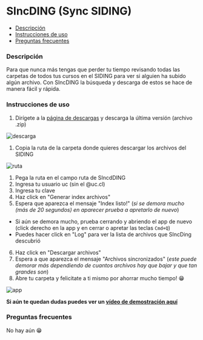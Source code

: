 # SIncDING (Sync SIDING)

* [Descripción](#descripción)
* [Instrucciones de uso](#instrucciones-de-uso)
* [Preguntas frecuentes](#preguntas-frecuentes)

### Descripción

Para que nunca más tengas que perder tu tiempo revisando todas las carpetas de todos tus cursos en el SIDING para ver si alguien ha subido algún archivo.
Con SIncDING la búsqueda y descarga de estos se hace de manera fácil y rápida.

### Instrucciones de uso

1. Dirígete a la [página de descargas](https://github.com/negebauer/SIncDING/releases) y descarga la última versión (archivo .zip)

![descarga](https://github.com/negebauer/SIncDING/blob/master/Resources/Tutorial/descarga.png)

1. Copia la ruta de la carpeta donde quieres descargar los archivos del SIDING

![ruta](https://github.com/negebauer/SIncDING/blob/master/Resources/Tutorial/copiar%20ruta.png)

1. Pega la ruta en el campo ruta de SIncdDING
2. Ingresa tu usuario uc (sin el @uc.cl)
3. Ingresa tu clave
4. Haz click en "Generar index archivos"
5. Espera que aparezca el mensaje "Index listo!" (_si se demora mucho (más de 20 segundos) en aparecer prueba a apretarlo de nuevo_)
  - Si aún se demora mucho, prueba cerrando y abriendo el app de nuevo (click derecho en la app y en cerrar o apretar las teclas `Cmd+Q`)
  - Puedes hacer click en "Log" para ver la lista de archivos que SIncDing descubrió
6. Haz click en "Descargar archivos"
7. Espera a que aparezca el mensaje "Archivos sincronizados" (_este puede demorar más dependiendo de cuantos archivos hay que bajar y que tan grandes son_)
8. Abre tu carpeta y felicitate a ti mismo por ahorrar mucho tiempo! 😁

![app](https://github.com/negebauer/SIncDING/blob/master/Resources/Tutorial/app.png)

**Si aún te quedan dudas puedes ver un [vídeo de demostración aquí](https://www.dropbox.com/s/5axm9wub46kanuh/SIncDing.mp4?dl=0)**

### Preguntas frecuentes

No hay aún 😁
